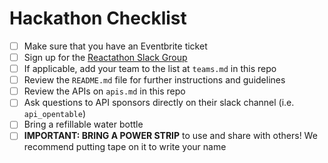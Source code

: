 # Hackathon Checklist

- [ ] Make sure that you have an Eventbrite ticket
- [ ] Sign up for the [Reactathon Slack Group](https://reactathon2017.slack.com/shared_invite/MTQ5MDc5ODc5MzkzLTE0ODg2NDYyMjMtN2FmZDRiYWE5Yw)
- [ ] If applicable, add your team to the list at `teams.md` in this repo
- [ ] Review the `README.md` file for further instructions and guidelines
- [ ] Review the APIs on `apis.md` in this repo
- [ ] Ask questions to API sponsors directly on their slack channel (i.e. `api_opentable`)
- [ ] Bring a refillable water bottle
- [ ] **IMPORTANT: BRING A POWER STRIP** to use and share with others! We recommend putting tape on it to write your name
